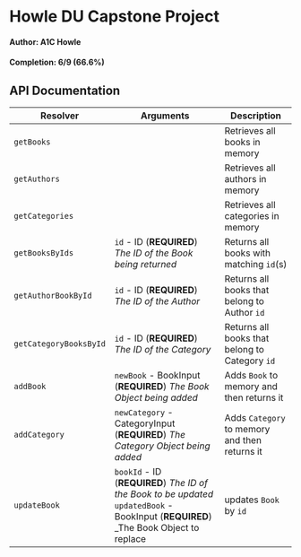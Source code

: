 # Howle DU Capstone Project

#### Author: A1C Howle

#### Completion: 6/9 (66.6%)

## API Documentation

| Resolver               | Arguments                                                                                                                             | Description                                    |
| ---------------------- | ------------------------------------------------------------------------------------------------------------------------------------- | ---------------------------------------------- |
| `getBooks`             |                                                                                                                                       | Retrieves all books in memory                  |
| `getAuthors`           |                                                                                                                                       | Retrieves all authors in memory                |
| `getCategories`        |                                                                                                                                       | Retrieves all categories in memory             |
| `getBooksByIds`        | `id` - ID (**REQUIRED**) _The ID of the Book being returned_                                                                          | Returns all books with matching `id`(s)        |
| `getAuthorBookById`    | `id` - ID (**REQUIRED**) _The ID of the Author_                                                                                       | Returns all books that belong to Author `id`   |
| `getCategoryBooksById` | `id` - ID (**REQUIRED**) _The ID of the Category_                                                                                     | Returns all books that belong to Category `id` |
| `addBook`              | `newBook` - BookInput (**REQUIRED**) _The Book Object being added_                                                                    | Adds `Book` to memory and then returns it      |
| `addCategory`          | `newCategory` - CategoryInput (**REQUIRED**) _The Category Object being added_                                                        | Adds `Category` to memory and then returns it  |
| `updateBook`           | `bookId` - ID (**REQUIRED**) _The ID of the Book to be updated_ `updatedBook` - BookInput (**REQUIRED**) \_The Book Object to replace | updates `Book` by `id`                         |
